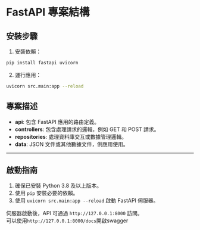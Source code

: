 # FastAPI 專案結構

## 安裝步驟

1. 安裝依賴：

```bash
pip install fastapi uvicorn
```

2. 運行應用：

```bash
uvicorn src.main:app --reload
```

## 專案描述

- **api**: 包含 FastAPI 應用的路由定義。
- **controllers**: 包含處理請求的邏輯，例如 GET 和 POST 請求。
- **repositories**: 處理資料庫交互或數據管理邏輯。
- **data**: JSON 文件或其他數據文件，供應用使用。

---

## 啟動指南

1. 確保已安裝 Python 3.8 及以上版本。
2. 使用 `pip` 安裝必要的依賴。
3. 使用 `uvicorn src.main:app --reload` 啟動 FastAPI 伺服器。

伺服器啟動後，API 可通過 `http://127.0.0.1:8000` 訪問。  
可以使用`http://127.0.0.1:8000/docs`開啟swagger

